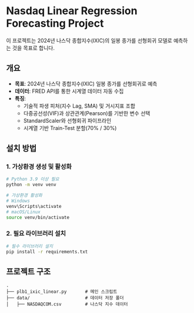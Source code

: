 # Nasdaq Linear Regression Forecasting Project

이 프로젝트는 2024년 나스닥 종합지수(IXIC)의 일봉 종가를 선형회귀 모델로 예측하는 것을 목표로 합니다.

## 개요

- **목표**: 2024년 나스닥 종합지수(IXIC) 일봉 종가를 선형회귀로 예측
- **데이터**: FRED API를 통한 시계열 데이터 자동 수집
- **특징**:
    - 기술적 파생 피처(지수 Lag, SMA) 및 거시지표 조합
    - 다중공선성(VIF)과 상관관계(Pearson)를 기반한 변수 선택
    - StandardScaler와 선형회귀 파이프라인
    - 시계열 기반 Train-Test 분할(70% / 30%)

## 설치 방법

### 1. 가상환경 생성 및 활성화

```bash
# Python 3.9 이상 필요
python -m venv venv

# 가상환경 활성화
# Windows
venv\Scripts\activate
# macOS/Linux
source venv/bin/activate
```

### 2. 필요 라이브러리 설치

```bash
# 필수 라이브러리 설치
pip install -r requirements.txt
```

## 프로젝트 구조

```
.
├── plb1_ixic_linear.py       # 메인 스크립트
├── data/                     # 데이터 저장 폴더
│   ├── NASDAQCOM.csv         # 나스닥 지수 데이터